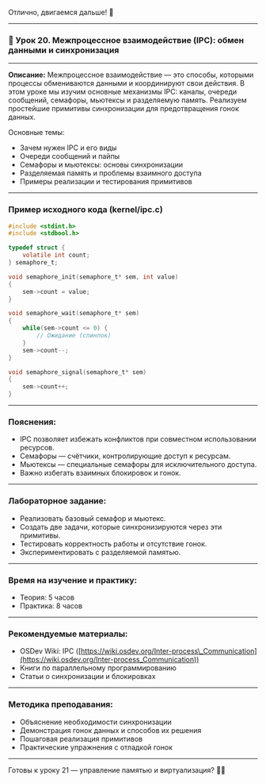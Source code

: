 Отлично, двигаемся дальше! 🚀

---

### 🔹 Урок 20. Межпроцессное взаимодействие (IPC): обмен данными и синхронизация

---

**Описание:**
Межпроцессное взаимодействие — это способы, которыми процессы обмениваются данными и координируют свои действия. В этом уроке мы изучим основные механизмы IPC: каналы, очереди сообщений, семафоры, мьютексы и разделяемую память. Реализуем простейшие примитивы синхронизации для предотвращения гонок данных.

Основные темы:

* Зачем нужен IPC и его виды
* Очереди сообщений и пайпы
* Семафоры и мьютексы: основы синхронизации
* Разделяемая память и проблемы взаимного доступа
* Примеры реализации и тестирования примитивов

---

### Пример исходного кода (kernel/ipc.c)

```c
#include <stdint.h>
#include <stdbool.h>

typedef struct {
    volatile int count;
} semaphore_t;

void semaphore_init(semaphore_t* sem, int value)
{
    sem->count = value;
}

void semaphore_wait(semaphore_t* sem)
{
    while(sem->count <= 0) {
        // Ожидание (спинлок)
    }
    sem->count--;
}

void semaphore_signal(semaphore_t* sem)
{
    sem->count++;
}
```

---

### Пояснения:

* IPC позволяет избежать конфликтов при совместном использовании ресурсов.
* Семафоры — счётчики, контролирующие доступ к ресурсам.
* Мьютексы — специальные семафоры для исключительного доступа.
* Важно избегать взаимных блокировок и гонок.

---

### Лабораторное задание:

* Реализовать базовый семафор и мьютекс.
* Создать две задачи, которые синхронизируются через эти примитивы.
* Тестировать корректность работы и отсутствие гонок.
* Экспериментировать с разделяемой памятью.

---

### Время на изучение и практику:

* Теория: 5 часов
* Практика: 8 часов

---

### Рекомендуемые материалы:

* OSDev Wiki: IPC ([https://wiki.osdev.org/Inter-process\_Communication](https://wiki.osdev.org/Inter-process_Communication))
* Книги по параллельному программированию
* Статьи о синхронизации и блокировках

---

### Методика преподавания:

* Объяснение необходимости синхронизации
* Демонстрация гонок данных и способов их решения
* Пошаговая реализация примитивов
* Практические упражнения с отладкой гонок

---

Готовы к уроку 21 — управление памятью и виртуализация? 🧠💾
